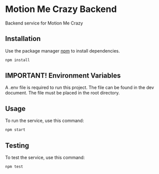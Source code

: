 # Motion Me Crazy Backend

Backend service for Motion Me Crazy

## Installation

Use the package manager [npm](https://nodejs.org/en/download) to install dependencies.

```bash
npm install
```

## IMPORTANT! Environment Variables

A .env file is required to run this project. The file can be found in the dev document. The file must be placed in the root directory.

## Usage

To run the service, use this command:

```bash
npm start
```

## Testing

To test the service, use this command:

```bash
npm test
```